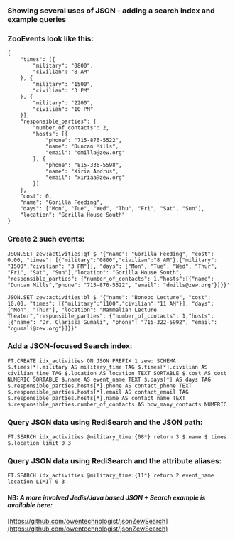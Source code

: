 ### Showing several uses of JSON - adding a search index and example queries

### ZooEvents look like this:
``` 
{
	"times": [{
		"military": "0800",
		"civilian": "8 AM"
	}, {
		"military": "1500",
		"civilian": "3 PM"
	}, {
		"military": "2200",
		"civilian": "10 PM"
	}],
	"responsible_parties": {
		"number_of_contacts": 2,
		"hosts": [{
			"phone": "715-876-5522",
			"name": "Duncan Mills",
			"email": "dmilla@zew.org"
		}, {
			"phone": "815-336-5598",
			"name": "Xiria Andrus",
			"email": "xiriaa@zew.org"
		}]
	},
	"cost": 0,
	"name": "Gorilla Feeding",
	"days": ["Mon", "Tue", "Wed", "Thu", "Fri", "Sat", "Sun"],
	"location": "Gorilla House South"
}
```

### Create 2 such events:

``` 
JSON.SET zew:activities:gf $ '{"name": "Gorilla Feeding", "cost": 0.00, "times": [{"military":"0800","civilian":"8 AM"},{"military": "1500","civilian": "3 PM"}], "days": ["Mon", "Tue", "Wed", "Thur", "Fri", "Sat", "Sun"],"location": "Gorilla House South", "responsible_parties": {"number_of_contacts": 1,"hosts":[{"name": "Duncan Mills","phone": "715-876-5522", "email": "dmills@zew.org"}]}}'
```

``` 
JSON.SET zew:activities:bl $ '{"name": "Bonobo Lecture", "cost": 10.00, "times": [{"military":"1100","civilian":"11 AM"}], "days": ["Mon", "Thur"], "location": "Mammalian Lecture Theater","responsible_parties": {"number_of_contacts": 1,"hosts":[{"name": "Dr. Clarissa Gumali", "phone": "715-322-5992", "email": "cgumali@zew.org"}]}}'
```

### Add a JSON-focused Search index:
``` 
FT.CREATE idx_activities ON JSON PREFIX 1 zew: SCHEMA $.times[*].military AS military_time TAG $.times[*].civilian AS civilian_time TAG $.location AS location TEXT SORTABLE $.cost AS cost NUMERIC SORTABLE $.name AS event_name TEXT $.days[*] AS days TAG $.responsible_parties.hosts[*].phone AS contact_phone TEXT $.responsible_parties.hosts[*].email AS contact_email TAG $.responsible_parties.hosts[*].name AS contact_name TEXT $.responsible_parties.number_of_contacts AS how_many_contacts NUMERIC
```

### Query JSON data using RediSearch and the JSON path:

``` 
FT.SEARCH idx_activities @military_time:{08*} return 3 $.name $.times $.location limit 0 3
```

### Query JSON data using RediSearch and the attribute aliases:
``` 
FT.SEARCH idx_activities @military_time:{11*} return 2 event_name location LIMIT 0 3
```

#### NB: <em> A more involved Jedis/Java based JSON + Search example is available here:</em>
[https://github.com/owentechnologist/jsonZewSearch](https://github.com/owentechnologist/jsonZewSearch)
